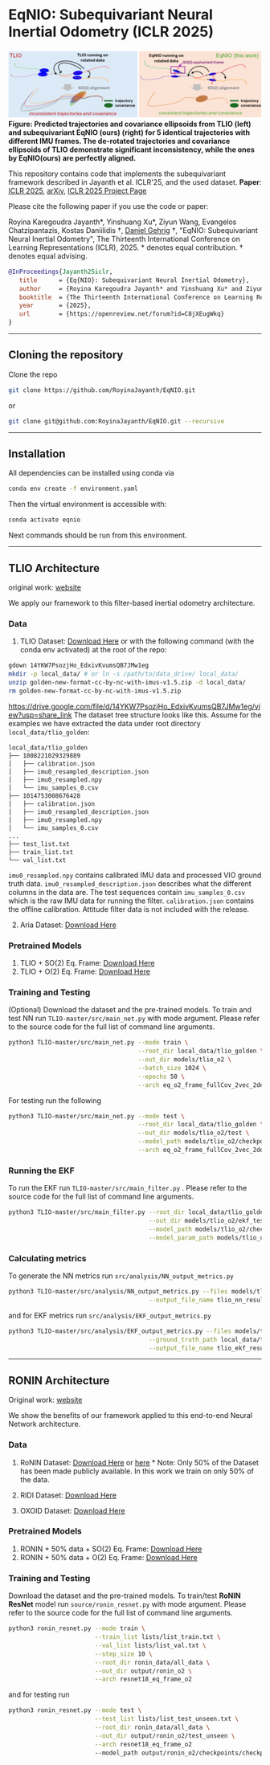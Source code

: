 # EqNIO: Subequivariant Neural Inertial Odometry (ICLR 2025)

![Teaser](images/Picture1.png)
**Figure: Predicted trajectories and covariance ellipsoids from TLIO (left) and subequivariant EqNIO (ours) (right) for 5 identical trajectories with different IMU frames. The de-rotated trajectories and covariance ellipsoids of TLIO demonstrate significant inconsistency, while the ones by EqNIO(ours) are perfectly aligned.**



This repository contains code that implements the subequivariant framework described in Jayanth et al. ICLR'25, and the used dataset.
**Paper**: [ICLR 2025](https://openreview.net/forum?id=C8jXEugWkq), [arXiv](https://arxiv.org/abs/2408.06321), [ICLR 2025 Project Page](https://iclr.cc/virtual/2025/poster/30531)

Please cite the following paper if you use the code or paper:  

Royina Karegoudra Jayanth*, Yinshuang Xu*, Ziyun Wang, Evangelos Chatzipantazis, Kostas Daniilidis †, [Daniel Gehrig](https://danielgehrig18.github.io/) †, "EqNIO: Subequivariant Neural Inertial Odometry", The Thirteenth International Conference on Learning Representations (ICLR), 2025. * denotes equal contribution. † denotes equal advising.

```bibtex
@InProceedings{Jayanth25iclr,
   title      = {Eq{NIO}: Subequivariant Neural Inertial Odometry},
   author     = {Royina Karegoudra Jayanth* and Yinshuang Xu* and Ziyun Wang and Evangelos Chatzipantazis and Kostas Daniilidis and Daniel Gehrig},
   booktitle  = {The Thirteenth International Conference on Learning Representations},
   year       = {2025},
   url        = {https://openreview.net/forum?id=C8jXEugWkq}
}
```

---
## Cloning the repository
Clone the repo
```bash
git clone https://github.com/RoyinaJayanth/EqNIO.git
```

or 

```bash
git clone git@github.com:RoyinaJayanth/EqNIO.git --recursive
```

---
## Installation
All dependencies can be installed using conda via
```bash
conda env create -f environment.yaml
```
Then the virtual environment is accessible with:
```bash
conda activate eqnio
```

Next commands should be run from this environment.

---

## TLIO Architecture

original work: [website](https://cathias.github.io/TLIO/)

We apply our framework to this filter-based inertial odometry architecture.

### Data
1. TLIO Dataset: [Download Here](https://drive.google.com/file/d/10Bc6R-s0ZLy9OEK_1mfpmtDg3jIu8X6g/view?usp=share_link) or with the following command (with the conda env activated) at the root of the repo:
```bash
gdown 14YKW7PsozjHo_EdxivKvumsQB7JMw1eg
mkdir -p local_data/ # or ln -s /path/to/data_drive/ local_data/
unzip golden-new-format-cc-by-nc-with-imus-v1.5.zip -d local_data/
rm golden-new-format-cc-by-nc-with-imus-v1.5.zip
```
https://drive.google.com/file/d/14YKW7PsozjHo_EdxivKvumsQB7JMw1eg/view?usp=share_link
The dataset tree structure looks like this.
Assume for the examples we have extracted the data under root directory `local_data/tlio_golden`:
```
local_data/tlio_golden
├── 1008221029329889
│   ├── calibration.json
│   ├── imu0_resampled_description.json
│   ├── imu0_resampled.npy
│   └── imu_samples_0.csv
├── 1014753008676428
│   ├── calibration.json
│   ├── imu0_resampled_description.json
│   ├── imu0_resampled.npy
│   └── imu_samples_0.csv
...
├── test_list.txt
├── train_list.txt
└── val_list.txt
```

`imu0_resampled.npy` contains calibrated IMU data and processed VIO ground truth data.
`imu0_resampled_description.json` describes what the different columns in the data are.
The test sequences contain `imu_samples_0.csv` which is the raw IMU data for running the filter. 
`calibration.json` contains the offline calibration. 
Attitude filter data is not included with the release.


2. Aria Dataset: [Download Here](https://www.projectaria.com/datasets/aea/)

### Pretrained Models
1. TLIO + SO(2) Eq. Frame: [Download Here](https://drive.google.com/file/d/1BPgDNsJKVlBdW0rSj6En9KIERkxwbx00/view?usp=drive_link)
2. TLIO + O(2) Eq. Frame: [Download Here](https://drive.google.com/file/d/1_3-KD2D1tgIkfkN3dXYoN_4Bt7e76aZl/view?usp=drive_link)

### Training and Testing 

(Optional) Download the dataset and the pre-trained models. 
To train and test NN run ```TLIO-master/src/main_net.py``` with mode argument. Please refer to the source code for the full list of command line arguments. 

```bash
python3 TLIO-master/src/main_net.py --mode train \
                                    --root_dir local_data/tlio_golden \
                                    --out_dir models/tlio_o2 \
                                    --batch_size 1024 \
                                    --epochs 50 \
                                    --arch eq_o2_frame_fullCov_2vec_2deep
```
For testing run the following
```bash
python3 TLIO-master/src/main_net.py --mode test \
                                    --root_dir local_data/tlio_golden \
                                    --out_dir models/tlio_o2/test \
                                    --model_path models/tlio_o2/checkpoint_best.pt\
                                    --arch eq_o2_frame_fullCov_2vec_2deep
```
### Running the EKF
To run the EKF run ```TLIO-master/src/main_filter.py``` . Please refer to the source code for the full list of command line arguments. 
    
```bash
python3 TLIO-master/src/main_filter.py --root_dir local_data/tlio_golden \
                                       --out_dir models/tlio_o2/ekf_test \
                                       --model_path models/tlio_o2/checkpoint_best.pt \
                                       --model_param_path models/tlio_o2/parameters.json
```
### Calculating metrics
To generate the NN metrics run ```src/analysis/NN_output_metrics.py``` 

```bash
python3 TLIO-master/src/analysis/NN_output_metrics.py --files models/tlio_o2/test\
                                       --output_file_name tlio_nn_results 
```
and for EKF metrics run ```src/analysis/EKF_output_metrics.py```

```bash
python3 TLIO-master/src/analysis/EKF_output_metrics.py --files models/tlio_o2/ekf_test\
                                       --ground_truth_path local_data/tlio_golden\
                                       --output_file_name tlio_ekf_results 
```
---

## RONIN Architecture

Original work: [website](http://ronin.cs.sfu.ca/)

We show the benefits of our framework applied to this end-to-end Neural Network architecture.

### Data
1. RoNIN Dataset: [Download Here](https://ronin.cs.sfu.ca/) or [here](https://www.frdr-dfdr.ca/repo/dataset/816d1e8c-1fc3-47ff-b8ea-a36ff51d682a)
\* Note: Only 50\% of the Dataset has been made publicly available. In this work we train on only 50\% of the data.

2. RIDI Dataset: [Download Here](https://www.dropbox.com/s/9zzaj3h3u4bta23/ridi_data_publish_v2.zip?dl=0)

3. OXOID Dataset: [Download Here](http://deepio.cs.ox.ac.uk/)

### Pretrained Models
1. RONIN + 50\% data + SO(2) Eq. Frame: [Download Here](https://drive.google.com/file/d/1xG6Q1CQYIXiQAzpmEUMDfWAqurFbKdlP/view?usp=drive_link)
2. RONIN + 50\% data + O(2) Eq. Frame: [Download Here](https://drive.google.com/file/d/1VuSFXbBRYVRUpMmuHm_2wjskuaZGCTiw/view?usp=drive_link)

### Training and Testing

Download the dataset and the pre-trained models. 
To train/test **RoNIN ResNet** model run ```source/ronin_resnet.py``` with mode argument. Please refer to the source code for the full list of command line arguments. 

```bash
python3 ronin_resnet.py --mode train \
                        --train_list lists/list_train.txt \
                        --val_list lists/list_val.txt \
                        --step_size 10 \
                        --root_dir ronin_data/all_data \
                        --out_dir output/ronin_o2 \
                        --arch resnet18_eq_frame_o2
```
and for testing run

```bash
python3 ronin_resnet.py --mode test \
                        --test_list lists/list_test_unseen.txt \
                        --root_dir ronin_data/all_data \
                        --out_dir output/ronin_o2/test_unseen \
                        --arch resnet18_eq_frame_o2
                        --model_path output/ronin_o2/checkpoints/checkpoint_38.pt
```

